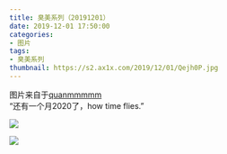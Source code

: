 ```yaml
---
title: 臭美系列（20191201）
date: 2019-12-01 17:50:00
categories:
- 图片
tags:
- 臭美系列
thumbnail: https://s2.ax1x.com/2019/12/01/Qejh0P.jpg
---
```


图片来自于<a href="https://weibo.com/p/1005051720171447" target="_blank">quanmmmmm</a><br/> “还有一个月2020了，how time flies.”

![](https://s2.ax1x.com/2019/12/01/Qejh0P.jpg)

<!--more-->

![](https://s2.ax1x.com/2019/12/01/Qejfmt.jpg)
